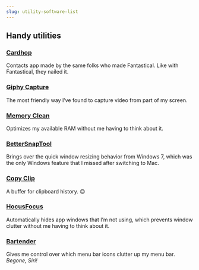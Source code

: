 ```yaml
---
slug: utility-software-list
---
```


## Handy utilities

### [Cardhop](https://flexibits.com/cardhop)
Contacts app made by the same folks who made Fantastical. Like with Fantastical, they nailed it.

### [Giphy Capture](https://giphy.com/apps/giphycapture)
The most friendly way I’ve found to capture video from part of my screen.

### [Memory Clean](https://fiplab.com/apps/memorycleanformac)
Optimizes my available RAM without me having to think about it.

### [BetterSnapTool](https://www.boastr.net/bettersnaptool/)
Brings over the quick window resizing behavior from Windows 7, which was the only Windows feature that I missed after switching to Mac.

### [Copy Clip](https://fiplab.com/apps/copyclipformac)
A buffer for clipboard history. 😌

### [HocusFocus](http://hocusfoc.us)
Automatically hides app windows that I’m not using, which prevents window clutter without me having to think about it.

### [Bartender](https://www.macbartender.com)
Gives me control over which menu bar icons clutter up my menu bar. *Begone, Siri!*